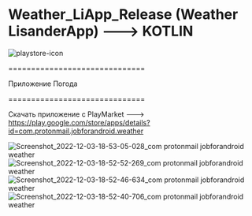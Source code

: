 # Weather_LiApp_Release (Weather LisanderApp) ---> KOTLIN 

![playstore-icon](https://user-images.githubusercontent.com/82653197/205441936-74fcadc2-7b98-46e3-8b75-adce976ca5ba.png)

==============================  

Приложение Погода

==============================  

Скачать приложение с PlayMarket ---> https://play.google.com/store/apps/details?id=com.protonmail.jobforandroid.weather



![Screenshot_2022-12-03-18-53-05-028_com protonmail jobforandroid weather](https://user-images.githubusercontent.com/82653197/205441941-43b3a182-29a1-4622-a86c-69121bce7bf8.jpg)
![Screenshot_2022-12-03-18-52-52-269_com protonmail jobforandroid weather](https://user-images.githubusercontent.com/82653197/205441942-fdeef26f-b9d5-43df-847c-44621b2afc90.jpg)
![Screenshot_2022-12-03-18-52-46-634_com protonmail jobforandroid weather](https://user-images.githubusercontent.com/82653197/205441943-75091538-1b51-46de-a7af-4e28265ddace.jpg)
![Screenshot_2022-12-03-18-52-40-706_com protonmail jobforandroid weather](https://user-images.githubusercontent.com/82653197/205441944-20e0f11f-1524-4ef3-9d40-eb27a7fc2e34.jpg)
